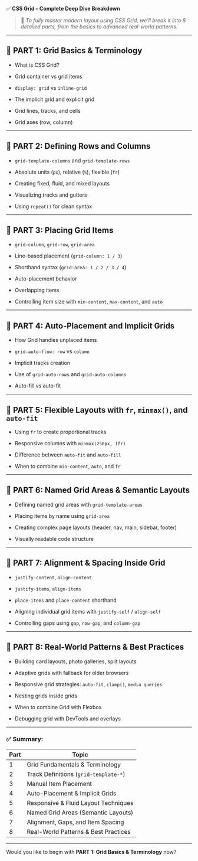 ✅ **CSS Grid – Complete Deep Dive Breakdown**

> 🎯 _To fully master modern layout using CSS Grid, we’ll break it into 8 detailed parts, from the basics to advanced real-world patterns._

---

## 🔷 **PART 1: Grid Basics & Terminology**

- What is CSS Grid?
    
- Grid container vs grid items
    
- `display: grid` vs `inline-grid`
    
- The implicit grid and explicit grid
    
- Grid lines, tracks, and cells
    
- Grid axes (row, column)
    

---

## 🔷 **PART 2: Defining Rows and Columns**

- `grid-template-columns` and `grid-template-rows`
    
- Absolute units (`px`), relative (`%`), flexible (`fr`)
    
- Creating fixed, fluid, and mixed layouts
    
- Visualizing tracks and gutters
    
- Using `repeat()` for clean syntax
    

---

## 🔷 **PART 3: Placing Grid Items**

- `grid-column`, `grid-row`, `grid-area`
    
- Line-based placement (`grid-column: 1 / 3`)
    
- Shorthand syntax (`grid-area: 1 / 2 / 3 / 4`)
    
- Auto-placement behavior
    
- Overlapping items
    
- Controlling item size with `min-content`, `max-content`, and `auto`
    

---

## 🔷 **PART 4: Auto-Placement and Implicit Grids**

- How Grid handles unplaced items
    
- `grid-auto-flow: row` vs `column`
    
- Implicit tracks creation
    
- Use of `grid-auto-rows` and `grid-auto-columns`
    
- Auto-fill vs auto-fit
    

---

## 🔷 **PART 5: Flexible Layouts with `fr`, `minmax()`, and `auto-fit`**

- Using `fr` to create proportional tracks
    
- Responsive columns with `minmax(250px, 1fr)`
    
- Difference between `auto-fit` and `auto-fill`
    
- When to combine `min-content`, `auto`, and `fr`
    

---

## 🔷 **PART 6: Named Grid Areas & Semantic Layouts**

- Defining named grid areas with `grid-template-areas`
    
- Placing items by name using `grid-area`
    
- Creating complex page layouts (header, nav, main, sidebar, footer)
    
- Visually readable code structure
    

---

## 🔷 **PART 7: Alignment & Spacing Inside Grid**

- `justify-content`, `align-content`
    
- `justify-items`, `align-items`
    
- `place-items` and `place-content` shorthand
    
- Aligning individual grid items with `justify-self` / `align-self`
    
- Controlling gaps using `gap`, `row-gap`, and `column-gap`
    

---

## 🔷 **PART 8: Real-World Patterns & Best Practices**

- Building card layouts, photo galleries, split layouts
    
- Adaptive grids with fallback for older browsers
    
- Responsive grid strategies: `auto-fit`, `clamp()`, `media queries`
    
- Nesting grids inside grids
    
- When to combine Grid with Flexbox
    
- Debugging grid with DevTools and overlays
    

---

### ✅ Summary:

|Part|Topic|
|---|---|
|1|Grid Fundamentals & Terminology|
|2|Track Definitions (`grid-template-*`)|
|3|Manual Item Placement|
|4|Auto-Placement & Implicit Grids|
|5|Responsive & Fluid Layout Techniques|
|6|Named Grid Areas (Semantic Layouts)|
|7|Alignment, Gaps, and Item Spacing|
|8|Real-World Patterns & Best Practices|

---

Would you like to begin with **PART 1: Grid Basics & Terminology** now?